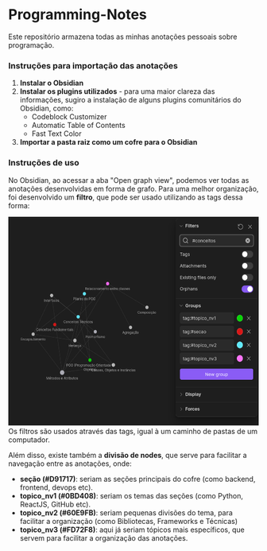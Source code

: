 # Programming-Notes
Este repositório armazena todas as minhas anotações pessoais sobre programação.

### Instruções para importação das anotações

1. **Instalar o Obsidian**
2. **Instalar os plugins utilizados** - para uma maior clareza das informações, sugiro a instalação de alguns plugins comunitários do Obsidian, como:
	* Codeblock Customizer
	* Automatic Table of Contents
	* Fast Text Color
3. **Importar a pasta raiz como um cofre para o Obsidian**

### Instruções de uso
No Obsidian, ao acessar a aba "Open graph view", podemos ver todas as anotações desenvolvidas em forma de grafo. Para uma melhor organização, foi desenvolvido um **filtro**, que pode ser usado utilizando as tags dessa forma:
<div align="center">
  <img src="img/Pasted image 20250424154748.png" width="600rem" height="420rem">
</div>
Os filtros são usados através das tags, igual à um caminho de pastas de um computador.

Além disso, existe também a **divisão de nodes**, que serve para facilitar a navegação entre as anotações, onde:
* **seção (#D91717)**: seriam as seções principais do cofre (como backend, frontend, devops etc).
* **topico_nv1 (#0BD408)**: seriam os temas das seções (como Python, ReactJS, GitHub etc).
* **topico_nv2 (#60E9FB)**: seriam pequenas divisões do tema, para facilitar a organização (como Bibliotecas, Frameworks e Técnicas)
* **topico_nv3 (#FD72F8)**: aqui já seriam tópicos mais específicos, que servem para facilitar a organização das anotações.
